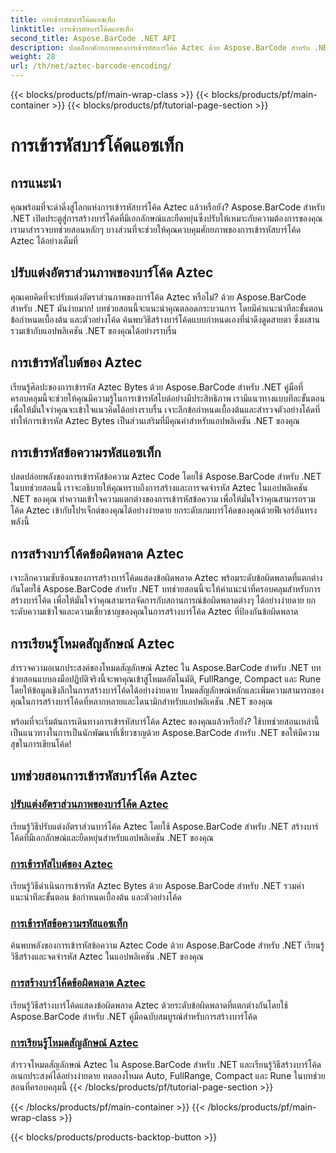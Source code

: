 ```yaml
---
title: การเข้ารหัสบาร์โค้ดแอซเท็ก
linktitle: การเข้ารหัสบาร์โค้ดแอซเท็ก
second_title: Aspose.BarCode .NET API
description: ปลดล็อกศักยภาพของการเข้ารหัสบาร์โค้ด Aztec ด้วย Aspose.BarCode สำหรับ .NET ปรับแต่งอัตราส่วนภาพ สร้างรหัส Aztec ที่เข้ารหัสข้อความ และโหมดสัญลักษณ์หลัก
weight: 28
url: /th/net/aztec-barcode-encoding/
---
```


{{< blocks/products/pf/main-wrap-class >}}
{{< blocks/products/pf/main-container >}}
{{< blocks/products/pf/tutorial-page-section >}}

# การเข้ารหัสบาร์โค้ดแอซเท็ก


## การแนะนำ

คุณพร้อมที่จะดำดิ่งสู่โลกแห่งการเข้ารหัสบาร์โค้ด Aztec แล้วหรือยัง? Aspose.BarCode สำหรับ .NET เปิดประตูสู่การสร้างบาร์โค้ดที่มีเอกลักษณ์และยืดหยุ่นซึ่งปรับให้เหมาะกับความต้องการของคุณ เรามาสำรวจบทช่วยสอนหลักๆ บางส่วนที่จะช่วยให้คุณควบคุมศักยภาพของการเข้ารหัสบาร์โค้ด Aztec ได้อย่างเต็มที่

## ปรับแต่งอัตราส่วนภาพของบาร์โค้ด Aztec

คุณเคยคิดที่จะปรับแต่งอัตราส่วนภาพของบาร์โค้ด Aztec หรือไม่? ด้วย Aspose.BarCode สำหรับ .NET มันง่ายมาก! บทช่วยสอนนี้จะแนะนำคุณตลอดกระบวนการ โดยมีคำแนะนำทีละขั้นตอน ข้อกำหนดเบื้องต้น และตัวอย่างโค้ด ค้นพบวิธีสร้างบาร์โค้ดแบบกำหนดเองที่น่าดึงดูดสายตา ซึ่งผสานรวมเข้ากับแอปพลิเคชัน .NET ของคุณได้อย่างราบรื่น

## การเข้ารหัสไบต์ของ Aztec

เรียนรู้ศิลปะของการเข้ารหัส Aztec Bytes ด้วย Aspose.BarCode สำหรับ .NET คู่มือที่ครอบคลุมนี้จะช่วยให้คุณมีความรู้ในการเข้ารหัสไบต์อย่างมีประสิทธิภาพ เรามีแนวทางแบบทีละขั้นตอน เพื่อให้มั่นใจว่าคุณจะเข้าใจแนวคิดได้อย่างราบรื่น เจาะลึกข้อกำหนดเบื้องต้นและสำรวจตัวอย่างโค้ดที่ทำให้การเข้ารหัส Aztec Bytes เป็นส่วนเสริมที่มีคุณค่าสำหรับแอปพลิเคชัน .NET ของคุณ

## การเข้ารหัสข้อความรหัสแอซเท็ก

ปลดปล่อยพลังของการเข้ารหัสข้อความ Aztec Code โดยใช้ Aspose.BarCode สำหรับ .NET ในบทช่วยสอนนี้ เราจะอธิบายให้คุณทราบถึงการสร้างและการจดจำรหัส Aztec ในแอปพลิเคชัน .NET ของคุณ ทำความเข้าใจความแตกต่างของการเข้ารหัสข้อความ เพื่อให้มั่นใจว่าคุณสามารถรวมโค้ด Aztec เข้ากับโปรเจ็กต์ของคุณได้อย่างง่ายดาย ยกระดับเกมบาร์โค้ดของคุณด้วยฟีเจอร์อันทรงพลังนี้

## การสร้างบาร์โค้ดข้อผิดพลาด Aztec

เจาะลึกความซับซ้อนของการสร้างบาร์โค้ดแสดงข้อผิดพลาด Aztec พร้อมระดับข้อผิดพลาดที่แตกต่างกันโดยใช้ Aspose.BarCode สำหรับ .NET บทช่วยสอนนี้จะให้คำแนะนำที่ครอบคลุมสำหรับการสร้างบาร์โค้ด เพื่อให้มั่นใจว่าคุณสามารถจัดการกับสถานการณ์ข้อผิดพลาดต่างๆ ได้อย่างง่ายดาย ยกระดับความเข้าใจและความเชี่ยวชาญของคุณในการสร้างบาร์โค้ด Aztec ที่ป้องกันข้อผิดพลาด

## การเรียนรู้โหมดสัญลักษณ์ Aztec

สำรวจความอเนกประสงค์ของโหมดสัญลักษณ์ Aztec ใน Aspose.BarCode สำหรับ .NET บทช่วยสอนแบบลงมือปฏิบัติจริงนี้จะพาคุณเข้าสู่โหมดอัตโนมัติ, FullRange, Compact และ Rune โดยให้ข้อมูลเชิงลึกในการสร้างบาร์โค้ดได้อย่างง่ายดาย โหมดสัญลักษณ์หลักและเพิ่มความสามารถของคุณในการสร้างบาร์โค้ดที่หลากหลายและไดนามิกสำหรับแอปพลิเคชัน .NET ของคุณ

พร้อมที่จะเริ่มต้นการเดินทางการเข้ารหัสบาร์โค้ด Aztec ของคุณแล้วหรือยัง? ใช้บทช่วยสอนเหล่านี้เป็นแนวทางในการเป็นนักพัฒนาที่เชี่ยวชาญด้วย Aspose.BarCode สำหรับ .NET ขอให้มีความสุขในการเขียนโค้ด!
## บทช่วยสอนการเข้ารหัสบาร์โค้ด Aztec
### [ปรับแต่งอัตราส่วนภาพของบาร์โค้ด Aztec](./aztec-aspect-ratio-customization/)
เรียนรู้วิธีปรับแต่งอัตราส่วนบาร์โค้ด Aztec โดยใช้ Aspose.BarCode สำหรับ .NET สร้างบาร์โค้ดที่มีเอกลักษณ์และยืดหยุ่นสำหรับแอปพลิเคชัน .NET ของคุณ
### [การเข้ารหัสไบต์ของ Aztec](./aztec-bytes-encoding/)
เรียนรู้วิธีดำเนินการเข้ารหัส Aztec Bytes ด้วย Aspose.BarCode สำหรับ .NET รวมคำแนะนำทีละขั้นตอน ข้อกำหนดเบื้องต้น และตัวอย่างโค้ด
### [การเข้ารหัสข้อความรหัสแอซเท็ก](./aztec-code-text-encoding/)
ค้นพบพลังของการเข้ารหัสข้อความ Aztec Code ด้วย Aspose.BarCode สำหรับ .NET เรียนรู้วิธีสร้างและจดจำรหัส Aztec ในแอปพลิเคชัน .NET ของคุณ
### [การสร้างบาร์โค้ดข้อผิดพลาด Aztec](./aztec-error-level-example/)
เรียนรู้วิธีสร้างบาร์โค้ดแสดงข้อผิดพลาด Aztec ด้วยระดับข้อผิดพลาดที่แตกต่างกันโดยใช้ Aspose.BarCode สำหรับ .NET คู่มือฉบับสมบูรณ์สำหรับการสร้างบาร์โค้ด
### [การเรียนรู้โหมดสัญลักษณ์ Aztec](./aztec-symbol-mode-example/)
สำรวจโหมดสัญลักษณ์ Aztec ใน Aspose.BarCode สำหรับ .NET และเรียนรู้วิธีสร้างบาร์โค้ดอเนกประสงค์ได้อย่างง่ายดาย ทดลองโหมด Auto, FullRange, Compact และ Rune ในบทช่วยสอนที่ครอบคลุมนี้
{{< /blocks/products/pf/tutorial-page-section >}}

{{< /blocks/products/pf/main-container >}}
{{< /blocks/products/pf/main-wrap-class >}}

{{< blocks/products/products-backtop-button >}}
